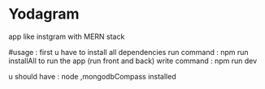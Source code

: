 # Yodagram 

app like instgram with MERN stack

#usage : 
first u have to install all dependencies run command : npm run installAll
to run the app (run front and back) write command : npm run dev 

u should have : node ,mongodbCompass installed
